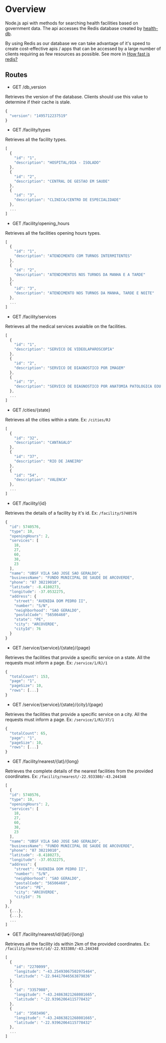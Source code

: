 # Overview
Node.js api with methods for searching health facilities based on government data. The api accesses the Redis database created by [health-db](https://github.com/rafaelrpinto/health-db).

By using Redis as our database we can take advantage of it's speed to create cost-effective apis / apps that can be accessed by a large number of clients requiring as few resources as possible. See more in [How fast is redis?](https://redis.io/topics/benchmarks)

## Routes

- GET /db_version

Retrieves the version of the database. Clients should use this value to determine if their cache is stale.

```javascript
{
  "version": "1495712237519"
}
```

- GET /facility/types

Retrieves all the facility types.

```javascript
[
  {
    "id": "1",
    "description": "HOSPITAL/DIA - ISOLADO"
  },
  {
    "id": "2",
    "description": "CENTRAL DE GESTAO EM SAUDE"
  },
  {
    "id": "3",
    "description": "CLINICA/CENTRO DE ESPECIALIDADE"
  },
  ...
]
```

- GET /facility/opening_hours

Retrieves all the facilities opening hours types.

```javascript
[
  {
    "id": "1",
    "description": "ATENDIMENTO COM TURNOS INTERMITENTES"
  },
  {
    "id": "2",
    "description": "ATENDIMENTOS NOS TURNOS DA MANHA E A TARDE"
  },
  {
    "id": "3",
    "description": "ATENDIMENTO NOS TURNOS DA MANHA, TARDE E NOITE"
  },
  ...
]
```

- GET /facility/services

Retrieves all the medical services avaialble on the facilities.

```javascript
[
  {
    "id": "1",
    "description": "SERVICO DE VIDEOLAPAROSCOPIA"
  },
  {
    "id": "2",
    "description": "SERVICO DE DIAGNOSTICO POR IMAGEM"
  },
  {
    "id": "3",
    "description": "SERVICO DE DIAGNOSTICO POR ANATOMIA PATOLOGICA EOU CITOPATO"
  },
  ...
]
```

- GET /cities/{state}

Retrieves all the cities within a state. Ex: `/cities/RJ`

```javascript
[
  {
    "id": "32",
    "description": "CANTAGALO"
  },
  {
    "id": "37",
    "description": "RIO DE JANEIRO"
  },
  {
    "id": "54",
    "description": "VALENCA"
  },
  ...
]
```

- GET /facility/{id}

Retrieves the details of a facility by it's id. Ex: `/facility/5740576`

```javascript
{
  "id": 5740576,
  "type": 10,
  "openingHours": 2,
  "services": [
    18,
    27,
    60,
    38,
    23
  ],
  "name": "UBSF VILA SAO JOSE SAO GERALDO",
  "businessName": "FUNDO MUNICIPAL DE SAUDE DE ARCOVERDE",
  "phone": "87 38219010",
  "latitude": -8.4180273,
  "longitude": -37.0532275,
  "address": {
    "street": "AVENIDA DOM PEDRO II",
    "number": "S/N",
    "neighborhood": "SAO GERALDO",
    "postalCode": "56506460",
    "state": "PE",
    "city": "ARCOVERDE",
    "cityId": 76
  }
}
```

- GET /service/{service}/{state}/{page}

Retrieves the facilities that provide a specific service on a state. All the requests must inform a page.
Ex: `/service/1/RJ/1`

```javascript
{
  "totalCount": 153,
  "page": "1",
  "pageSize": 10,
  "rows": [...]
}
```

- GET /service/{service}/{state}/{city}/{page}

Retrieves the facilities that provide a specific service on a city. All the requests must inform a page.
Ex: `/service/1/RJ/37/1`

```javascript
{
  "totalCount": 65,
  "page": "1",
  "pageSize": 10,
  "rows": [...]
}
```

- GET /facility/nearest/{lat}/{long}

Retrieves the complete details of the nearest facilities from the provided coordinates.
Ex: `/facility/nearest/-22.933380/-43.244348`

```javascript
[
  {
  "id": 5740576,
  "type": 10,
  "openingHours": 2,
  "services": [
    18,
    27,
    60,
    38,
    23
  ],
  "name": "UBSF VILA SAO JOSE SAO GERALDO",
  "businessName": "FUNDO MUNICIPAL DE SAUDE DE ARCOVERDE",
  "phone": "87 38219010",
  "latitude": -8.4180273,
  "longitude": -37.0532275,
  "address": {
    "street": "AVENIDA DOM PEDRO II",
    "number": "S/N",
    "neighborhood": "SAO GERALDO",
    "postalCode": "56506460",
    "state": "PE",
    "city": "ARCOVERDE",
    "cityId": 76
  }
},
  {...},
  {...},
  ...
]
```

- GET /facility/nearest/id/{lat}/{long}

Retrieves all the facility ids within 2km of the provided coordinates.
Ex: `/facility/nearest/id/-22.933380/-43.244348`

```javascript
[
  {
    "id": "2270099",
    "longitude": "-43.25493067502975464",
    "latitude": "-22.94417046563879836"
  },
  {
    "id": "3357988",
    "longitude": "-43.24863821268081665",
    "latitude": "-22.93962064115778432"
  },
  {
    "id": "3503496",
    "longitude": "-43.24863821268081665",
    "latitude": "-22.93962064115778432"
  },
  ...
]
```
